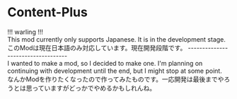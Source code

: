 # Content-Plus
!!! warling !!!<br>
This mod currently only supports Japanese. It is in the development stage.<br>
このModは現在日本語のみ対応しています。現在開発段階です。
-----------------------------------<br>
I wanted to make a mod, so I decided to make one. I'm planning on continuing with development until the end, but I might stop at some point.<br>
なんかModを作りたくなったので作ってみたものです。一応開発は最後までやろうとは思っていますがどっかでやめるかもしれんね。
